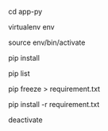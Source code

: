 cd app-py

virtualenv env

source env/bin/activate

pip install <pacakge>

pip list

pip freeze > requirement.txt

pip install -r requirement.txt

deactivate
